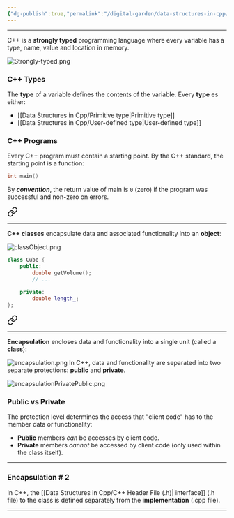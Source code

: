 ```yaml
---
{"dg-publish":true,"permalink":"/digital-garden/data-structures-in-cpp/","noteIcon":"1"}
---
```


---
 C++ is a **strongly typed** programming language where every variable has a type, name, value and location in memory.

![Strongly-typed.png](/img/user/Data%20Structures%20in%20Cpp/Reference%20images/Strongly-typed.png)

### C++ Types

The **type** of a variable defines the contents of the variable. Every **type** es either:

- [[Data Structures in Cpp/Primitive type\|Primitive type]]
- [[Data Structures in Cpp/User-defined type\|User-defined type]]

### C++ Programs

Every C++ program must contain a starting point. By the C++ standard, the starting point is a function:

```c++
int main()
```

By ___convention___, the return value of main is `0` (zero) if the program was successful and non-zero on errors.


<div class="transclusion internal-embed is-loaded"><a class="markdown-embed-link" href="/data-structures-in-cpp/c-classes/" aria-label="Open link"><svg xmlns="http://www.w3.org/2000/svg" width="24" height="24" viewBox="0 0 24 24" fill="none" stroke="currentColor" stroke-width="2" stroke-linecap="round" stroke-linejoin="round" class="svg-icon lucide-link"><path d="M10 13a5 5 0 0 0 7.54.54l3-3a5 5 0 0 0-7.07-7.07l-1.72 1.71"></path><path d="M14 11a5 5 0 0 0-7.54-.54l-3 3a5 5 0 0 0 7.07 7.07l1.71-1.71"></path></svg></a><div class="markdown-embed">




---
**C++ classes** encapsulate data and associated functionality into an **object**:

![classObject.png](/img/user/Data%20Structures%20in%20Cpp/Reference%20images/classObject.png)

```c++
class Cube {
	public:
		double getVolume();
		// ...
		
	private:
		double length_;
};
```


<div class="transclusion internal-embed is-loaded"><a class="markdown-embed-link" href="/data-structures-in-cpp/encapsulation/" aria-label="Open link"><svg xmlns="http://www.w3.org/2000/svg" width="24" height="24" viewBox="0 0 24 24" fill="none" stroke="currentColor" stroke-width="2" stroke-linecap="round" stroke-linejoin="round" class="svg-icon lucide-link"><path d="M10 13a5 5 0 0 0 7.54.54l3-3a5 5 0 0 0-7.07-7.07l-1.72 1.71"></path><path d="M14 11a5 5 0 0 0-7.54-.54l-3 3a5 5 0 0 0 7.07 7.07l1.71-1.71"></path></svg></a><div class="markdown-embed">




---
**Encapsulation** encloses data and functionality into a single unit (called a **class**):

![encapsulation.png](/img/user/Data%20Structures%20in%20Cpp/Reference%20images/encapsulation.png)
In C++, data and functionality are separated into two separate protections: **public** and **private**.

![encapsulationPrivatePublic.png](/img/user/Data%20Structures%20in%20Cpp/Reference%20images/encapsulationPrivatePublic.png)
### Public vs Private

The protection level determines the access that "client code" has to the member data or functionality:

- **Public** members _can_ be accesses by client code.
- **Private** members _cannot_ be accessed by client code (only used within the class itself).
---

### Encapsulation \# 2

In C++, the [[Data Structures in Cpp/C++ Header File (.h)\| interface]] (.h file) to the class is defined separately from the **implementation** (.cpp file).



</div></div>




</div></div>


---
